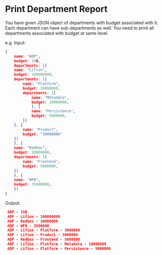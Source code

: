 
# Print Department Report

You have given JSON object of departments with budget associated with it. Each department can have sub-departments as well. You need to print all departments associated with budget at same level.

e.g. 
Input:
```json
{
    name: "ADP",
    budget: 15B,
    departments: [{
    name: "Lifion",
    budget: 100000000,
    departments: [{
        name: "Platform",
        budget: 30000000,
        departments: [{
            name: "Metadata",
            budget: 10000000,
            }, {
            name: "Persistence",
            budget: 5000000,
        }]
    }, {
        name: "Product",
        budget: "30000000"
    }]
    }, {
    name: "Redbox",
    budget: 20000000,
    departments: [{
        name: "Frontend",
        budget: 5000000,
    }]
    }, {
    name: "WFN",
    budget: 35000000,
    }]
}
```

Output:
```json
 ADP - 15B
 ADP - Lifion - 100000000
 ADP - Redbox - 20000000
 ADP - WFN - 3500000
 ADP - Lifion - Platform - 3000000
 ADP - Lifion - Product - 3000000
 ADP - Redbox - Frontend - 5000000
 ADP - Lifion - Platform - Metadata - 10000000
 ADP - Lifion - Platform - Persistence - 5000000
 ```
 